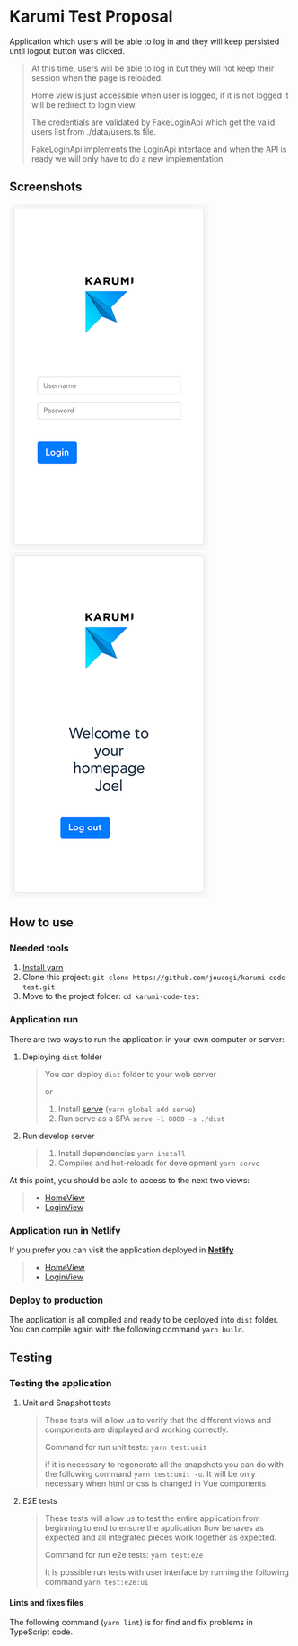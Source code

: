 # Karumi Test Proposal
Application which users will be able to log in and they will keep persisted until logout button was clicked.

> At this time, users will be able to log in but they will not keep their session when the page is reloaded.
> 
> Home view is just accessible when user is logged, if it is not logged it will be redirect to login view.
>
> The credentials are validated by FakeLoginApi which get the valid users list from ./data/users.ts file.
> 
> FakeLoginApi implements the LoginApi interface and when the API is ready we will only have to do a new implementation. 

## Screenshots
![Login View](/screenshots/LoginView.png?raw=true "Login View") ![Home View](/screenshots/HomeView.png?raw=true "Home View")

## How to use
### Needed tools
1. [Install yarn](https://classic.yarnpkg.com/en/docs/install)
2. Clone this project: `git clone https://github.com/joucogi/karumi-code-test.git`
3. Move to the project folder: `cd karumi-code-test`

### Application run
There are two ways to run the application in your own computer or server:

1. Deploying `dist` folder
    > You can deploy `dist` folder to your web server
    >
    > or
    >
    > 1. Install [serve](https://www.npmjs.com/package/serve) (`yarn global add serve`)
    > 2. Run serve as a SPA `serve -l 8080 -s ./dist`

2. Run develop server
    > 1. Install dependencies `yarn install`
    > 2. Compiles and hot-reloads for development `yarn serve`

At this point, you should be able to access to the next two views: 
> - [HomeView](http://127.0.0.1:8080)
> - [LoginView](http://127.0.0.1:8080/login)

### Application run in Netlify
If you prefer you can visit the application deployed in **[Netlify](https://www.netlify.com)**
> - [HomeView](https://joucogi-karumi-login-with-api.netlify.app) 
> - [LoginView](https://joucogi-karumi-login-with-api.netlify.app/login)

### Deploy to production
The application is all compiled and ready to be deployed into `dist` folder.
You can compile again with the following command `yarn build`.

## Testing
### Testing the application

1. Unit and Snapshot tests
    > These tests will allow us to verify that the different views and components are displayed and working correctly.
    >
    > Command for run unit tests: `yarn test:unit`
    >
    > if it is necessary to regenerate all the snapshots you can do with the following command `yarn test:unit -u`.
    > It will be only necessary when html or css is changed in Vue components.

2. E2E tests
    > These tests will allow us to test the entire application from beginning to end to ensure the application flow behaves as expected and all integrated pieces work together as expected.
    >
    > Command for run e2e tests: `yarn test:e2e`
    >
    > It is possible run tests with user interface by running the following command `yarn test:e2e:ui`

#### Lints and fixes files
The following command (`yarn lint`) is for find and fix problems in TypeScript code.